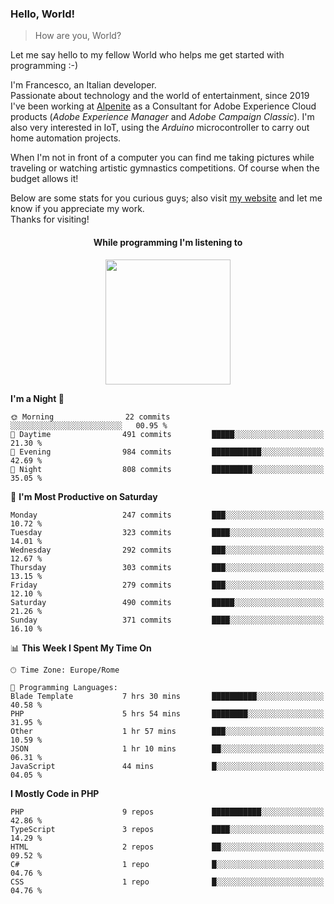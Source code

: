 ### Hello, World!

> How are you, World?

Let me say hello to my fellow World who helps me get started with programming :-)

I'm Francesco, an Italian developer.  
Passionate about technology and the world of entertainment, since 2019 I've been working at [Alpenite](https://www.alpenite.com) as a Consultant for Adobe Experience Cloud products (*Adobe Experience Manager* and *Adobe Campaign Classic*). I'm also very interested in IoT, using the *Arduino* microcontroller to carry out home automation projects.

When I'm not in front of a computer you can find me taking pictures while traveling or watching artistic gymnastics competitions. Of course when the budget allows it!

Below are some stats for you curious guys; also visit [my website](https://www.francescorega.eu) and let me know if you appreciate my work.  
Thanks for visiting!

<div align="center">
  <h4>While programming I'm listening to</h4>
  <a href="https://apps.francescorega.eu/now-playing/11147232609" target="_blank"><img src="https://apps.francescorega.eu/now-playing/11147232609" width="200"></a>
</div>

<!--START_SECTION:waka-->
**I'm a Night 🦉** 

```text
🌞 Morning                22 commits          ░░░░░░░░░░░░░░░░░░░░░░░░░   00.95 % 
🌆 Daytime                491 commits         █████░░░░░░░░░░░░░░░░░░░░   21.30 % 
🌃 Evening                984 commits         ███████████░░░░░░░░░░░░░░   42.69 % 
🌙 Night                  808 commits         █████████░░░░░░░░░░░░░░░░   35.05 % 
```
📅 **I'm Most Productive on Saturday** 

```text
Monday                   247 commits         ███░░░░░░░░░░░░░░░░░░░░░░   10.72 % 
Tuesday                  323 commits         ████░░░░░░░░░░░░░░░░░░░░░   14.01 % 
Wednesday                292 commits         ███░░░░░░░░░░░░░░░░░░░░░░   12.67 % 
Thursday                 303 commits         ███░░░░░░░░░░░░░░░░░░░░░░   13.15 % 
Friday                   279 commits         ███░░░░░░░░░░░░░░░░░░░░░░   12.10 % 
Saturday                 490 commits         █████░░░░░░░░░░░░░░░░░░░░   21.26 % 
Sunday                   371 commits         ████░░░░░░░░░░░░░░░░░░░░░   16.10 % 
```


📊 **This Week I Spent My Time On** 

```text
🕑︎ Time Zone: Europe/Rome

💬 Programming Languages: 
Blade Template           7 hrs 30 mins       ██████████░░░░░░░░░░░░░░░   40.58 % 
PHP                      5 hrs 54 mins       ████████░░░░░░░░░░░░░░░░░   31.95 % 
Other                    1 hr 57 mins        ███░░░░░░░░░░░░░░░░░░░░░░   10.59 % 
JSON                     1 hr 10 mins        ██░░░░░░░░░░░░░░░░░░░░░░░   06.31 % 
JavaScript               44 mins             █░░░░░░░░░░░░░░░░░░░░░░░░   04.05 % 
```

**I Mostly Code in PHP** 

```text
PHP                      9 repos             ███████████░░░░░░░░░░░░░░   42.86 % 
TypeScript               3 repos             ████░░░░░░░░░░░░░░░░░░░░░   14.29 % 
HTML                     2 repos             ██░░░░░░░░░░░░░░░░░░░░░░░   09.52 % 
C#                       1 repo              █░░░░░░░░░░░░░░░░░░░░░░░░   04.76 % 
CSS                      1 repo              █░░░░░░░░░░░░░░░░░░░░░░░░   04.76 % 
```




<!--END_SECTION:waka-->

